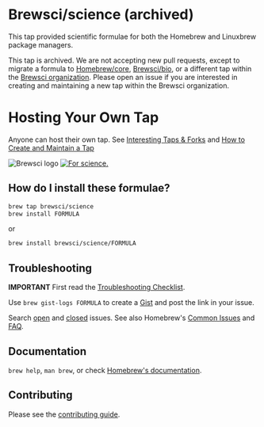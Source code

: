 # Brewsci/science (archived)

This tap provided scientific formulae for both the Homebrew and Linuxbrew package managers.

This tap is archived. We are not accepting new pull requests, except to migrate a formula to [Homebrew/core](https://github.com/Homebrew/homebrew-core), [Brewsci/bio](https://github.com/brewsci/homebrew-bio), or a different tap within the [Brewsci organization](https://github.com/brewsci). Please open an issue if you are interested in creating and maintaining a new tap within the Brewsci organization.

# Hosting Your Own Tap

Anyone can host their own tap. See [Interesting Taps & Forks](https://docs.brew.sh/Interesting-Taps-and-Forks.html) and [How to Create and Maintain a Tap](https://docs.brew.sh/How-to-Create-and-Maintain-a-Tap.html)

![Brewsci logo](https://raw.githubusercontent.com/brewsci/homebrew-science/master/.github/brewsci-256x256.png)
[![For science.](https://i.imgur.com/Bswp1.png)](https://xkcd.com/585)

## How do I install these formulae?

```sh
brew tap brewsci/science
brew install FORMULA
```

or

```sh
brew install brewsci/science/FORMULA
```

## Troubleshooting

**IMPORTANT** First read the [Troubleshooting Checklist](https://docs.brew.sh/Troubleshooting.html).

Use `brew gist-logs FORMULA` to create a [Gist](https://gist.github.com/) and post the link in your issue.

Search [open](https://github.com/brewsci/homebrew-science/issues?state=open) and [closed](https://github.com/brewsci/homebrew-science/issues?state=closed) issues. See also Homebrew's [Common Issues](https://docs.brew.sh/Common-Issues.html) and [FAQ](https://docs.brew.sh/FAQ.html).

## Documentation

`brew help`, `man brew`, or check [Homebrew's documentation](https://github.com/Homebrew/brew/blob/master/docs/README.md).

## Contributing

Please see the [contributing guide](https://github.com/brewsci/homebrew-science/blob/master/.github/CONTRIBUTING.md).
